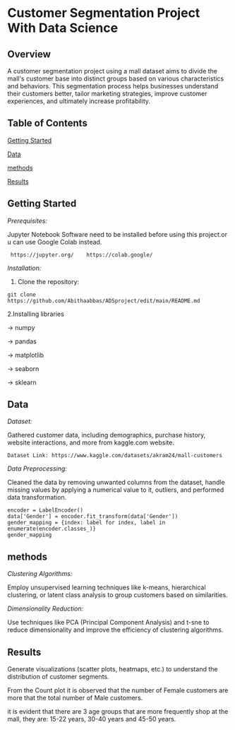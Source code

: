 # Customer Segmentation Project With Data Science

## Overview

 A customer segmentation project using a mall dataset aims to divide the mall's customer base into distinct groups based on various characteristics and behaviors. This segmentation process helps businesses understand their customers better, tailor marketing strategies, improve customer experiences, and ultimately increase profitability.

## Table of Contents

[Getting Started](https://github.com/Abithaabbas/ADSproject/edit/main/README.md#getting-started)

[Data](https://github.com/Abithaabbas/ADSproject/edit/main/README.md#data)

[methods](https://github.com/Abithaabbas/ADSproject/edit/main/README.md#methods)

[Results](https://github.com/Abithaabbas/ADSproject/edit/main/README.md#results)


## Getting Started

*Prerequisites:*

 Jupyter Notebook Software need to be installed before using this project.or u can use Google Colab instead.

     https://jupyter.org/    https://colab.google/

*Installation:*

  1. Clone the repository:
  
    git clone https://github.com/Abithaabbas/ADSproject/edit/main/README.md

   2.Installing libraries

   -> numpy
  
   -> pandas
  
   -> matplotlib
  
   -> seaborn
  
   -> sklearn


 ## Data

 *Dataset:*

 Gathered  customer data, including demographics, purchase history, website interactions, and more from kaggle.com website.

    Dataset Link: https://www.kaggle.com/datasets/akram24/mall-customers 


 
 *Data Preprocessing:*

 Cleaned the data by removing unwanted columns from the dataset, handle missing values by applying a numerical value to it, outliers, and performed data transformation.

    encoder = LabelEncoder()
    data['Gender'] = encoder.fit_transform(data['Gender'])
    gender_mapping = {index: label for index, label in enumerate(encoder.classes_)}
    gender_mapping

## methods

*Clustering Algorithms:* 

  Employ unsupervised learning techniques like k-means, hierarchical clustering, or latent class analysis to group customers based on similarities.

 
*Dimensionality Reduction:*

  Use techniques like PCA (Principal Component Analysis) and t-sne to reduce dimensionality and improve the efficiency of clustering algorithms.


## Results

Generate visualizations (scatter plots, heatmaps, etc.) to understand the distribution of customer segments.

From the Count plot it is observed that the number of Female customers are more that the total number of Male customers.

 
 

it is evident that there are 3 age groups that are more frequently shop at the mall, they are: 15-22 years, 30-40 years and 45-50 years.
